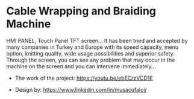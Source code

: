 # Cable Wrapping and Braiding Machine

  HMI PANEL, Touch Panel TFT screen... It has been tried and accepted by many companies in Turkey and Europe with its speed capacity, menu option, knitting quality, wide usage possibilities and superior safety. Through the screen, you can see any problem that may occur in the machine on the screen and you can intervene immediately...

- The work of the project: https://youtu.be/ebECrzVCD1E

- Design by: https://www.linkedin.com/in/musacufalci/
